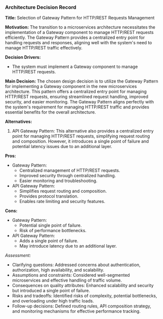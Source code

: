 ### Architecture Decision Record

**Title:** Selection of Gateway Pattern for HTTP/REST Requests Management

**Motivation:** The transition to a microservices architecture necessitates the implementation of a Gateway component to manage HTTP/REST requests efficiently. The Gateway Pattern provides a centralized entry point for handling requests and responses, aligning well with the system's need to manage HTTP/REST traffic effectively.

**Decision Drivers:**
- The system must implement a Gateway component to manage HTTP/REST requests.

**Main Decision:** The chosen design decision is to utilize the Gateway Pattern for implementing a Gateway component in the new microservices architecture. This pattern offers a centralized entry point for managing HTTP/REST requests, ensuring streamlined request handling, improved security, and easier monitoring. The Gateway Pattern aligns perfectly with the system's requirement for managing HTTP/REST traffic and provides essential benefits for the overall architecture.

**Alternatives:**
1. API Gateway Pattern: This alternative also provides a centralized entry point for managing HTTP/REST requests, simplifying request routing and composition. However, it introduces a single point of failure and potential latency issues due to an additional layer.

**Pros:**
- Gateway Pattern:
  - Centralized management of HTTP/REST requests.
  - Improved security through centralized handling.
  - Easier monitoring and troubleshooting.
- API Gateway Pattern:
  - Simplifies request routing and composition.
  - Provides protocol translation.
  - Enables rate limiting and security features.

**Cons:**
- Gateway Pattern:
  - Potential single point of failure.
  - Risk of performance bottlenecks.
- API Gateway Pattern:
  - Adds a single point of failure.
  - May introduce latency due to an additional layer.

*Assessment:*
- Clarifying questions: Addressed concerns about authentication, authorization, high availability, and scalability.
- Assumptions and constraints: Considered well-segmented microservices and effective handling of traffic volume.
- Consequences on quality attributes: Enhanced scalability and security but introduced a single point of failure.
- Risks and tradeoffs: Identified risks of complexity, potential bottlenecks, and overloading under high traffic loads.
- Follow-up decisions: Defined routing rules, API composition strategy, and monitoring mechanisms for effective performance tracking.

